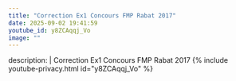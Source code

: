 ```yaml
---
title: "Correction Ex1 Concours FMP Rabat 2017"
date: 2025-09-02 19:41:59 
youtube_id: y8ZCAqqj_Vo
image: ""
---
```

description: |
  Correction Ex1 Concours FMP Rabat 2017
{% include youtube-privacy.html id="y8ZCAqqj_Vo" %}
